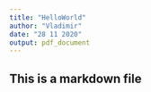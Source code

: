 ```yaml
---
title: "HelloWorld"
author: "Vladimir"
date: "28 11 2020"
output: pdf_document
---
```

## This is a markdown file